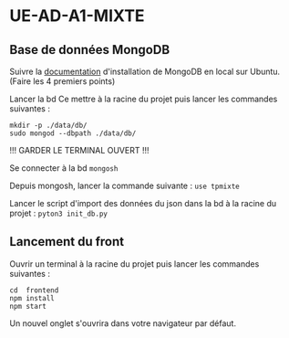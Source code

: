 # UE-AD-A1-MIXTE


## Base de données MongoDB
Suivre la [documentation](https://www.mongodb.com/docs/manual/tutorial/install-mongodb-on-ubuntu/)
d'installation de MongoDB en local sur Ubuntu. (Faire les 4 premiers points)

Lancer la bd
Ce mettre à la racine du projet puis lancer les commandes suivantes :
```
mkdir -p ./data/db/ 
sudo mongod --dbpath ./data/db/
```
 !!! GARDER LE TERMINAL OUVERT !!!

Se connecter à la bd
`mongosh`

Depuis mongosh, lancer la commande suivante : 
```use tpmixte```

Lancer le script d'import des données du json dans la bd à la racine du projet : 
``pyton3 init_db.py``


## Lancement du front
Ouvrir un terminal à la racine du projet puis lancer les commandes suivantes :
```
cd  frontend
npm install
npm start
```
Un nouvel onglet s'ouvrira dans votre navigateur par défaut.